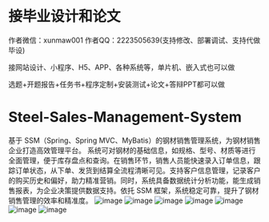 # 接毕业设计和论文
作者微信：xunmaw001  作者QQ：2223505639(支持修改、部署调试、支持代做毕设)

接网站设计、小程序、H5、APP、各种系统等，单片机、嵌入式也可以做

选题+开题报告+任务书+程序定制+安装测试+论文+答辩PPT都可以做
# Steel-Sales-Management-System
基于 SSM（Spring、Spring MVC、MyBatis）的钢材销售管理系统，为钢材销售企业打造高效管理平台。  系统可对钢材的基础信息，如规格、型号、材质等进行全面管理，便于库存盘点和查询。在销售环节，销售人员能快速录入订单信息，跟踪订单状态，从下单、发货到结算全流程清晰可见。支持客户信息管理，记录客户的购买历史和偏好，助力精准营销。同时，系统具备数据统计分析功能，能生成销售报表，为企业决策提供数据支持。依托 SSM 框架，系统稳定可靠，提升了钢材销售管理的效率和精准度。 
![image](https://github.com/user-attachments/assets/09e57e07-8317-4e9b-8e12-ad6ca3731e59)
![image](https://github.com/user-attachments/assets/21d56e74-b4e4-4b7b-8086-6be2fb62f186)
![image](https://github.com/user-attachments/assets/7766ad2b-b0ed-468e-8652-fe54559c592a)
![image](https://github.com/user-attachments/assets/c083e052-9d86-42b1-89c3-8f47ea6f7d28)
![image](https://github.com/user-attachments/assets/a27cbfad-5edb-4875-bc0a-ea5afe45ca4f)
![image](https://github.com/user-attachments/assets/5a794921-afac-49b1-9577-9c09a0881f37)
![image](https://github.com/user-attachments/assets/401dbd34-7ca6-4237-9734-e12267e46b21)
